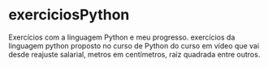 # exerciciosPython
Exercícios com a linguagem Python e meu progresso.
exercícios da linguagem python proposto no curso de Python do curso em vídeo
que vai desde reajuste salarial, metros em centímetros, raiz quadrada entre outros.
